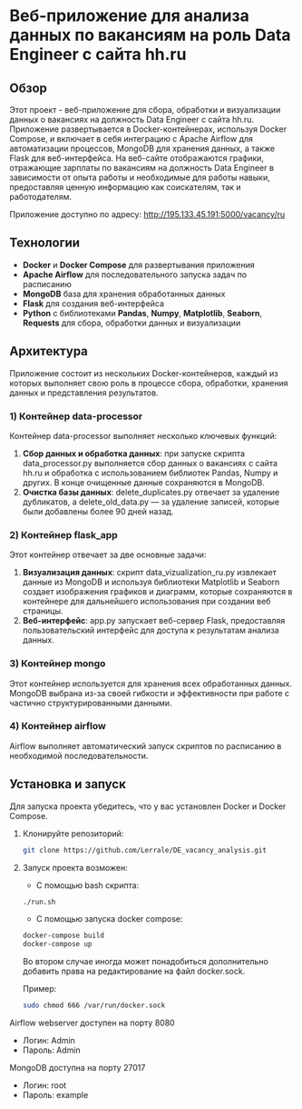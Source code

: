 # Веб-приложение для анализа данных по вакансиям на роль Data Engineer с сайта hh.ru

## Обзор

Этот проект - веб-приложение для сбора, обработки и визуализации данных о вакансиях на должность Data Engineer с сайта hh.ru. Приложение развертывается в Docker-контейнерах, используя Docker Compose, и включает в себя интеграцию с Apache Airflow для автоматизации процессов, MongoDB для хранения данных, а также Flask для веб-интерфейса. На веб-сайте отображаются графики, отражающие зарплаты по вакансиям на должность Data Engineer в зависимости от опыта работы и необходимые для работы навыки, предоставляя ценную информацию как соискателям, так и работодателям. 

Приложение доступно по адресу: http://195.133.45.191:5000/vacancy/ru





## Технологии

- **Docker** и **Docker Compose** для развертывания приложения
- **Apache Airflow** для последовательного запуска задач по расписанию
- **MongoDB** база для хранения обработанных данных
- **Flask** для создания веб-интерфейса
- **Python** с библиотеками **Pandas**, **Numpy**, **Matplotlib**, **Seaborn**, **Requests** для сбора, обработки данных и визуализации




## Архитектура

Приложение состоит из нескольких Docker-контейнеров, каждый из которых выполняет свою роль в процессе сбора, обработки, хранения данных и представления результатов.

### 1) Контейнер data-processor

Контейнер data-processor выполняет несколько ключевых функций:
1. **Сбор данных и обработка данных**: при запуске скрипта data_processor.py выполняется сбор данных о вакансиях с сайта hh.ru и обработка с использованием библиотек Pandas, Numpy и других. В конце очищенные данные сохраняются в MongoDB. 
2. **Очистка базы данных**: delete_duplicates.py отвечает за удаление дубликатов, а delete_old_data.py — за удаление записей, которые были добавлены более 90 дней назад.

### 2) Контейнер flask_app

Этот контейнер отвечает за две основные задачи:
1. **Визуализация данных**: скрипт data_vizualization_ru.py извлекает данные из MongoDB и используя библиотеки Matplotlib и Seaborn создает изображения графиков и диаграмм, которые сохраняются в контейнере для дальнейшего использования при создании веб страницы.
2. **Веб-интерфейс**: app.py запускает веб-сервер Flask, предоставляя пользовательский интерфейс для доступа к результатам анализа данных.


### 3) Контейнер mongo

Этот контейнер используется для хранения всех обработанных данных. MongoDB выбрана из-за своей гибкости и эффективности при работе с частично структурированными данными.

### 4) Контейнер airflow

Airflow выполняет автоматический запуск скриптов по расписанию в необходимой последовательности.






## Установка и запуск

Для запуска проекта убедитесь, что у вас установлен Docker и Docker Compose.

1. Клонируйте репозиторий:
   ```bash
   git clone https://github.com/Lerrale/DE_vacancy_analysis.git
   ```
   
2. Запуск проекта возможен:
   - С помощью bash скрипта:
   ```bash
   ./run.sh
   ```

   - С помощью запуска docker compose:
   ```bash
   docker-compose build
   docker-compose up
   ```
     Во втором случае иногда может понадобиться дополнительно добавить права на редактирование на файл docker.sock.
     
   Пример:
   ```bash
   sudo chmod 666 /var/run/docker.sock
   ```

Airflow webserver доступен на порту 8080
- Логин: Admin
- Пароль: Admin

MongoDB доступна на порту 27017
- Логин: root
- Пароль: example
   
   
